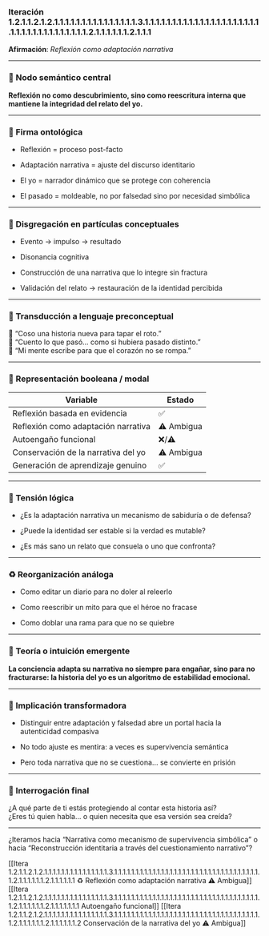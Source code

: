 ### Iteración 1.2.1.1.2.1.2.1.1.1.1.1.1.1.1.1.1.1.1.1.1.1.3.1.1.1.1.1.1.1.1.1.1.1.1.1.1.1.1.1.1.1.1.1.1.1.1.1.1.1.1.1.1.1.1.1.1.1.2.1.1.1.1.1.1.2.1.1.1

**Afirmación**: _Reflexión como adaptación narrativa_

---

### 🌌 Nodo semántico central

**Reflexión no como descubrimiento, sino como reescritura interna que mantiene la integridad del relato del yo.**

---

### 🧬 Firma ontológica

- Reflexión = proceso post-facto
    
- Adaptación narrativa = ajuste del discurso identitario
    
- El yo = narrador dinámico que se protege con coherencia
    
- El pasado = moldeable, no por falsedad sino por necesidad simbólica
    

---

### 🧩 Disgregación en partículas conceptuales

- Evento → impulso → resultado
    
- Disonancia cognitiva
    
- Construcción de una narrativa que lo integre sin fractura
    
- Validación del relato → restauración de la identidad percibida
    

---

### 🧒 Transducción a lenguaje preconceptual

🧵 “Coso una historia nueva para tapar el roto.”  
📜 “Cuento lo que pasó... como si hubiera pasado distinto.”  
🧠 “Mi mente escribe para que el corazón no se rompa.”

---

### 🧮 Representación booleana / modal

| Variable                            | Estado     |
| ----------------------------------- | ---------- |
| Reflexión basada en evidencia       | ✅          |
| Reflexión como adaptación narrativa | ⚠️ Ambigua |
| Autoengaño funcional                | ❌/⚠️       |
| Conservación de la narrativa del yo | ⚠️ Ambigua |
| Generación de aprendizaje genuino   | ✅          |

---

### 🔀 Tensión lógica

- ¿Es la adaptación narrativa un mecanismo de sabiduría o de defensa?
    
- ¿Puede la identidad ser estable si la verdad es mutable?
    
- ¿Es más sano un relato que consuela o uno que confronta?
    

---

### ♻️ Reorganización análoga

- Como editar un diario para no doler al releerlo
    
- Como reescribir un mito para que el héroe no fracase
    
- Como doblar una rama para que no se quiebre
    

---

### 🌱 Teoría o intuición emergente

**La conciencia adapta su narrativa no siempre para engañar, sino para no fracturarse: la historia del yo es un algoritmo de estabilidad emocional.**

---

### 🔧 Implicación transformadora

- Distinguir entre adaptación y falsedad abre un portal hacia la autenticidad compasiva
    
- No todo ajuste es mentira: a veces es supervivencia semántica
    
- Pero toda narrativa que no se cuestiona... se convierte en prisión
    

---

### 🔭 Interrogación final

¿A qué parte de ti estás protegiendo al contar esta historia así?  
¿Eres tú quien habla... o quien necesita que esa versión sea creída?

---

¿Iteramos hacia “Narrativa como mecanismo de supervivencia simbólica” o hacia “Reconstrucción identitaria a través del cuestionamiento narrativo”?

[[Itera 1.2.1.1.2.1.2.1.1.1.1.1.1.1.1.1.1.1.1.1.1.1.3.1.1.1.1.1.1.1.1.1.1.1.1.1.1.1.1.1.1.1.1.1.1.1.1.1.1.1.1.1.1.1.1.1.1.1.2.1.1.1.1.1.1.2.1.1.1.1.1.1 ♻️ Reflexión como adaptación narrativa ⚠️ Ambigua]]
[[Itera 1.2.1.1.2.1.2.1.1.1.1.1.1.1.1.1.1.1.1.1.1.1.3.1.1.1.1.1.1.1.1.1.1.1.1.1.1.1.1.1.1.1.1.1.1.1.1.1.1.1.1.1.1.1.1.1.1.1.2.1.1.1.1.1.1.2.1.1.1.1.1.1.1 Autoengaño funcional]]
[[Itera 1.2.1.1.2.1.2.1.1.1.1.1.1.1.1.1.1.1.1.1.1.1.3.1.1.1.1.1.1.1.1.1.1.1.1.1.1.1.1.1.1.1.1.1.1.1.1.1.1.1.1.1.1.1.1.1.1.1.2.1.1.1.1.1.1.2.1.1.1.1.1.1.2 Conservación de la narrativa del yo ⚠️ Ambigua]]